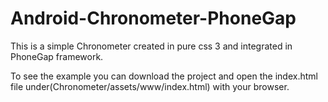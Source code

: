# Android-Chronometer-PhoneGap

This is a simple Chronometer created in pure css 3 and integrated in PhoneGap framework.

To see the example you can download the project and open the index.html file under(Chronometer/assets/www/index.html) with your browser.
